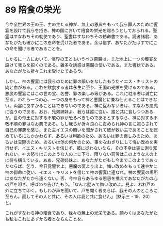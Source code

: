 # 89 陪食の栄光

今や全世界の王の王、主の主たる神が、無上の恩典をもって我ら罪人のために饗宴を設けて我らを招き、神の国において陪食の栄光を賜ろうとしておられる。聖霊はすなわちその勅使であり、聖書はすなわちその勅命書である。読者諸君、あなたがたも確かにこの恩命を受けた者である。余は信ず、あなたがたはすでにこの命を聞ける者であることを。

しかるに一方において、俗界の王ともいうべき悪魔は、また地上に一つの饗宴を設けて我らを招くのである。雑多な誘惑は悪魔の使いである。また書状である。あなたがたも折々これを受けたであろう。

しかし、神の饗宴には我らのために罪の贖いをなしたもうたイエス・キリストの肉と血がある。これを飲食する者は永生に至り、王国の光栄を受けるのである。悪魔の饗宴にはこの世の宝、名誉、罪の楽しみ等がある。これに耽る者は滅亡に至る。われら一つの心、一つの身をもって神と悪魔とに兼ね仕えることはできない。両宴にあずかることはできないのである。神に従わない者は、すなわち悪魔に従うのである。おお、兄弟姉妹よ、我らは誰に従い、誰と共に食しつつあるか。世の帝王に対する不敬の罪が恐るべきものであるとするなら、神に対する不敬不順の罪はなお悪である。もし我らが折々良心に責められ神の言に照らされて自己の罪悪を感じ、また主イエスの贖いを聞かされて彼が救い主であることを認めているにもかかわらず、あるいは利欲のため、あるいは罪の楽しみのため、あるいは交際のため、あるいは他の何かのため、事をなおざりにして悔い改めを実行せず、イエス・キリストを信じず、彼に従わないなら、その不幸は実に測り知れない。神の怒りはこのような人の上に下り、限りない罰苦はこのような人の上に待ち構えている。ああ、兄弟姉妹よ、あなたがたがもし今までこのようであったならば、乞う、今日覚醒せよ。悪魔の宴より出よ。悔い改めをもって速やかに神の御命に従い、イエス・キリストを信じて神の饗宴に連なれ。神の饗宴の場所はあなたがたから遠くない。否、今神自らあらゆる恩恵を携えてあなたがたの心の戸を叩き、呼ばわり告げたもう。「なんじ励みて悔い改めよ。見よ、われ戸の外に立ちて叩く。もしわが声を聞いて、戸を開く者あらぱ、我その人のところに至らん。而してその人と共に、その人は我と共に食せん」（黙示三・19、20）と。

これがすなわち神の陪食であり、我々の無上の光栄である。願わくはあなたがたも私もこれにあずかる者とならんことを。


